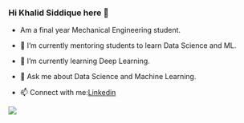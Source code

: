 ### Hi Khalid Siddique here 👋


- Am a final year Mechanical Engineering student.
- 🔭 I’m currently mentoring students to learn Data Science and ML.
- 🌱 I’m currently learning Deep Learning.

- 💬 Ask me about Data Science and Machine Learning.

- 📫 Connect with me:[Linkedin](https://www.linkedin.com/in/md-khalid-siddique/)

<img src = "https://github-readme-stats.vercel.app/api?username=Mdkhalidsiddique&&show_icons=true&title_color=solid crimson_color=navy blue_color=rgb(128 128 0)_color=red_">

